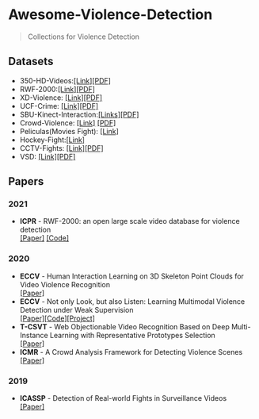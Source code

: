 # Awesome-Violence-Detection
>Collections for Violence Detection


## Datasets
- 350-HD-Videos:[[Link]](https://github.com/airtlab/A-Dataset-for-Automatic-Violence-Detection-in-Videos)[[PDF]](https://pdf.sciencedirectassets.com/311593/1-s2.0-S2352340920X00060/1-s2.0-S2352340920314682/main.pdf?X-Amz-Security-Token=IQoJb3JpZ2luX2VjEFYaCXVzLWVhc3QtMSJGMEQCIBdae1oLc8iRd3YXxwFy2Bj7weYn7R4K7yLfwqS0RidcAiBsJRmcz0%2BUOsKB32IhqBDeMXyVpgcSCjCTbjFiBA23%2BCr6AwhvEAQaDDA1OTAwMzU0Njg2NSIMOvAiUGedXGXTu%2BZ%2FKtcDucfGx%2FmFxRDNG%2FRvONJ3fYzMxXdGZTp4gUDwxDeYB97qv24F45BmP6nprw4aYjKCzVnJktEGH8vfOcPNW1G9Iv%2Bgw%2B%2BamuE5xqNW%2BvDDMt3JR7mm8NXYTUSJvKDl6zcFdXzZ0Oe0vdDY584taNNnppE%2FuNprfMvsTFu3Ziqv6X2XCDcCc74Gnr6g6B6fTZiSNsMMwafI5JK%2B9f5drB1%2BV8HU1bvg7wlSNW6obeT8yvi3giUafoKQLhe95fNayvmiDMRxpndGf6m4K%2FWsxo9z5CNfABRDyYVWEpWKhXCdIlyjL0Smi0PmEwyI8mTENsTJrmxXpG9D1Ut2aQD49i2qCxD8CUmxkn9OY2mqrAvVjic%2FIFR%2B6W9OabE5HVo9lqjej09GVqBopAoJUPNfwJE6Vf1GXzVPse95J575lg2%2B%2Bd3n9%2FYhXRYuj81KPJNobiFr5KvsAPKz%2BvAfodHS6D6ktDq6kaA7J04EXes3WQsJi0jBLvfnE8GWR323LpSBbZJYsYtvt3sxY08sc%2BhAfOrYOisubrjP9H1HVQ5JVFPrsQLhWQ2Smqq%2FvHr2MHh%2FsHq%2FQjfvosm3l2N%2FNFCrAG3PJmbjTZyaQw7XGx7XuKQqVOwFYS4Gol2fMIPAuIgGOqYBidFX1vMzJoaB29tl45BBF0j1plOvPqklo46mbCxA8ztotuDvr6s8eqCI2vS%2BbXORBjwogTVqs7nbrK0SfhWCe5Ovm%2F5lmbwMkXawhwb4MlulmvylAk1jxPd7mQs1uJDIaJYTs8mtxB94BQbyd598P7k6EoaRD5aIRTqMZiZnU2pUw6WfInmYSZcyP1Zk8CW7GPDIIme90eUkl0kXF9%2FeqRjqmPQnww%3D%3D&X-Amz-Algorithm=AWS4-HMAC-SHA256&X-Amz-Date=20210807T073146Z&X-Amz-SignedHeaders=host&X-Amz-Expires=300&X-Amz-Credential=ASIAQ3PHCVTY2KR2OZ3S%2F20210807%2Fus-east-1%2Fs3%2Faws4_request&X-Amz-Signature=15a19887beaa0b6a1036499e2ccd498e344af3319f99684f5505b41a664bf14c&hash=4f2349b4dc27339532a9af56e69c8c123b18479bdc8d9429e53c1d5717ee4672&host=68042c943591013ac2b2430a89b270f6af2c76d8dfd086a07176afe7c76c2c61&pii=S2352340920314682&tid=spdf-8924e7d8-32d2-4b68-b338-13e7a7d54822&sid=483e79895786554d580bd92464b5f78b291fgxrqa&type=client)
- RWF-2000:[[Link]](https://github.com/mchengny/RWF2000-Video-Database-for-Violence-Detection)[[PDF]](https://arxiv.org/pdf/1911.05913)
- XD-Violence: [[Link]](https://roc-ng.github.io/XD-Violence/)[[PDF]](https://arxiv.org/pdf/2007.04687.pdf)
- UCF-Crime: [[Link]](https://webpages.uncc.edu/cchen62/dataset.html)[[PDF]](https://arxiv.org/pdf/1801.04264.pdf)
- SBU-Kinect-Interaction:[[Links]](https://www3.cs.stonybrook.edu/~kyun/research/kinect_interaction/index.html)[[PDF]](https://www3.cs.stonybrook.edu/~kyun/papers/kiwon_hau3d12.pdf)
- Crowd-Violence: [[Link]](https://www.openu.ac.il/home/hassner/data/violentflows/) [[PDF]](https://www.openu.ac.il/home/hassner/data/violentflows/violent_flows.pdf)
- Peliculas(Movies Fight): [[Link]](https://www.kaggle.com/naveenk903/movies-fight-detection-dataset) 
- Hockey-Fight:[[Link]](https://www.kaggle.com/yassershrief/hockey-fight-vidoes)
- CCTV-Fights: [[Link]](https://rose1.ntu.edu.sg/dataset/cctvFights/)[[PDF]](https://ieeexplore.ieee.org/document/8683676)
- VSD: [[Link]](https://www.interdigital.com/data_sets/violent-scenes-dataset)[[PDF]](https://www.interdigital.com/data_sets/violent-scenes-dataset)

## Papers
### 2021
- **ICPR** - RWF-2000: an open large scale video database for violence detection <br>[[Paper]](https://arxiv.org/pdf/1911.05913) [[Code]](https://github.com/mchengny/RWF2000-Video-Database-for-Violence-Detection)


### 2020
 - **ECCV** - Human Interaction Learning on 3D Skeleton Point Clouds for Video Violence Recognition<br>[[Paper]](https://www.ecva.net/papers/eccv_2020/papers_ECCV/papers/123490069.pdf)
 - **ECCV** - Not only Look, but also Listen: Learning Multimodal Violence Detection under Weak Supervision <br>[[Paper]](https://arxiv.org/pdf/2007.04687.pdf)[[Code]](https://github.com/Roc-Ng/XDVioDet)[[Project]](https://roc-ng.github.io/XD-Violence/)
 -  **T-CSVT** - Web Objectionable Video Recognition Based on Deep Multi-Instance Learning with Representative Prototypes Selection<br>[[Paper]](http://vslab.ia.ac.cn/files/web.pdf)
 -  **ICMR** - A Crowd Analysis Framework for Detecting Violence Scenes<br> [[Paper]](https://dl.acm.org/doi/abs/10.1145/3372278.3390725)

### 2019
- **ICASSP** - Detection of Real-world Fights in Surveillance Videos<br> [[Paper]](https://ieeexplore.ieee.org/document/8683676)
